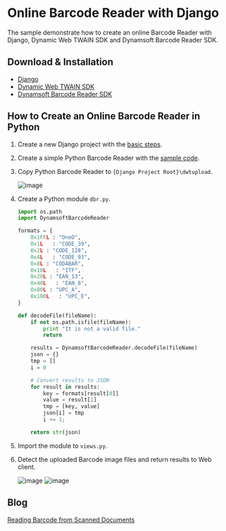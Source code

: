 # Online Barcode Reader with Django
The sample demonstrate how to create an online Barcode Reader with Django, Dynamic Web TWAIN SDK and Dynamsoft Barcode Reader SDK.

Download & Installation
-----------------------
* [Django][1]
* [Dynamic Web TWAIN SDK][2]
* [Dynamsoft Barcode Reader SDK][3]

How to Create an Online Barcode Reader in Python
-----------
1. Create a new Django project with the [basic steps][4].
2. Create a simple Python Barcode Reader with the [sample code][5].
3. Copy Python Barcode Reader to ``{Django Project Root}\dwtupload``.

    ![image](http://www.codepool.biz/wp-content/uploads/2015/07/copy_python_barcode.png)
4. Create a Python module `dbr.py`.

    ```Python
    import os.path
    import DynamsoftBarcodeReader

    formats = {
        0x1FFL : "OneD",
        0x1L   : "CODE_39",
        0x2L : "CODE_128",
        0x4L   : "CODE_93",
        0x8L : "CODABAR",
        0x10L   : "ITF",
        0x20L : "EAN_13",
        0x40L   : "EAN_8",
        0x80L : "UPC_A",
        0x100L   : "UPC_E",
    }

    def decodeFile(fileName):
        if not os.path.isfile(fileName):
            print "It is not a valid file."
            return

        results = DynamsoftBarcodeReader.decodeFile(fileName)
        json = {}
        tmp = []
        i = 0

        # Convert results to JSON
        for result in results:
            key = formats[result[0]]
            value = result[1]
            tmp = [key, value]
            json[i] = tmp
            i += 1;

        return str(json)

    ```

5. Import the module to `views.py`.
6. Detect the uploaded Barcode image files and return results to Web client.

    ![image](http://www.codepool.biz/wp-content/uploads/2015/07/load_multi_barcode.png)
    ![image](http://www.codepool.biz/wp-content/uploads/2015/07/barcode_results.png)

Blog
----
[Reading Barcode from Scanned Documents][6]

[1]:https://www.djangoproject.com/download/
[2]:http://www.dynamsoft.com/Downloads/WebTWAIN_Download.aspx
[3]:http://www.dynamsoft.com/Downloads/Dynamic-Barcode-Reader-Download.aspx
[4]:https://github.com/dynamsoftsamples/dwt-django-file-upload#basic-steps
[5]:https://github.com/Dynamsoft/Dynamsoft-Barcode-Reader/tree/master/samples/Python
[6]:http://www.codepool.biz/read-barcode-from-documents.html
